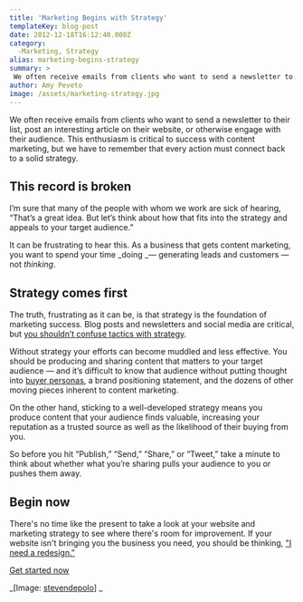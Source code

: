 ```yaml
---
title: 'Marketing Begins with Strategy'
templateKey: blog-post
date: 2012-12-18T16:12:40.000Z
category: 
  -Marketing, Strategy
alias: marketing-begins-strategy
summary: > 
 We often receive emails from clients who want to send a newsletter to their list, post an interesting article on their website, or otherwise engage with their audience. This enthusiasm is critical to success with content marketing, but we have to remember that every action must connect back to a solid strategy.
author: Amy Peveto
image: /assets/marketing-strategy.jpg
---
```


We often receive emails from clients who want to send a newsletter to their list, post an interesting article on their website, or otherwise engage with their audience. This enthusiasm is critical to success with content marketing, but we have to remember that every action must connect back to a solid strategy.

This record is broken
---------------------

I’m sure that many of the people with whom we work are sick of hearing, “That’s a great idea. But let’s think about how that fits into the strategy and appeals to your target audience.”

It can be frustrating to hear this. As a business that gets content marketing, you want to spend your time _doing _— generating leads and customers — not _thinking_.

Strategy comes first
--------------------

The truth, frustrating as it can be, is that strategy is the foundation of marketing success. Blog posts and newsletters and social media are critical, but [you shouldn’t confuse tactics with strategy](/blog/09/25/2012/social-media-tactics-and-strategy).

Without strategy your efforts can become muddled and less effective. You should be producing and sharing content that matters to your target audience — and it’s difficult to know that audience without putting thought into [buyer personas](/2010/08/31/better-market-targeting-through-buyer-personas), a brand positioning statement, and the dozens of other moving pieces inherent to content marketing.

On the other hand, sticking to a well-developed strategy means you produce content that your audience finds valuable, increasing your reputation as a trusted source as well as the likelihood of their buying from you.

So before you hit “Publish,” “Send,” “Share,” or “Tweet,” take a minute to think about whether what you’re sharing pulls your audience to you or pushes them away.

Begin now
---------

There's no time like the present to take a look at your website and marketing strategy to see where there's room for improvement. If your website isn't bringing you the business you need, you should be thinking, ["I need a redesign."](/we-redesign-bad-websites)

[Get started now](/we-redesign-bad-websites)

_\[Image: [stevendepolo](http://www.flickr.com/photos/stevendepolo/5749192025/)\] _